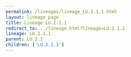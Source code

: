 ```yaml
---
permalink: /lineages/lineage_LU.2.1.1.html
layout: lineage_page
title: Lineage LU.2.1.1
redirect_to: ../lineage.html?lineage=LU.2.1.1
lineage: LU.2.1.1
parent: LU.2.1
children: ['LU.2.1.1']
---
```

